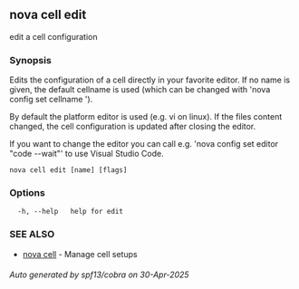 ## nova cell edit

edit a cell configuration

### Synopsis

Edits the configuration of a cell directly in your favorite editor.
If no name is given, the default cellname is used (which can be changed with 'nova config set cellname <name>').
	
By default the platform editor is used (e.g. vi on linux).
If the files content changed, the cell configuration is updated after closing the editor.

If you want to change the editor you can call e.g. 'nova config set editor "code --wait"' to use Visual Studio Code.
	

```
nova cell edit [name] [flags]
```

### Options

```
  -h, --help   help for edit
```

### SEE ALSO

* [nova cell](nova_cell.md)	 - Manage cell setups

###### Auto generated by spf13/cobra on 30-Apr-2025
